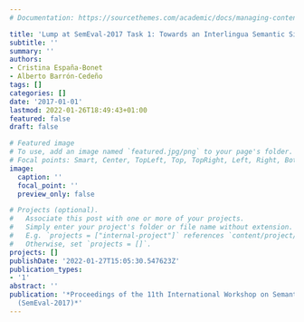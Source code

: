 ```yaml
---
# Documentation: https://sourcethemes.com/academic/docs/managing-content/

title: 'Lump at SemEval-2017 Task 1: Towards an Interlingua Semantic Similarity'
subtitle: ''
summary: ''
authors:
- Cristina España-Bonet
- Alberto Barrón-Cedeño
tags: []
categories: []
date: '2017-01-01'
lastmod: 2022-01-26T18:49:43+01:00
featured: false
draft: false

# Featured image
# To use, add an image named `featured.jpg/png` to your page's folder.
# Focal points: Smart, Center, TopLeft, Top, TopRight, Left, Right, BottomLeft, Bottom, BottomRight.
image:
  caption: ''
  focal_point: ''
  preview_only: false

# Projects (optional).
#   Associate this post with one or more of your projects.
#   Simply enter your project's folder or file name without extension.
#   E.g. `projects = ["internal-project"]` references `content/project/deep-learning/index.md`.
#   Otherwise, set `projects = []`.
projects: []
publishDate: '2022-01-27T15:05:30.547623Z'
publication_types:
- '1'
abstract: ''
publication: '*Proceedings of the 11th International Workshop on Semantic Evaluation
  (SemEval-2017)*'
---
```

